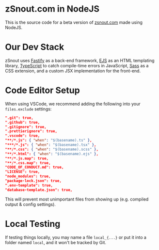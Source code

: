 # zSnout.com in NodeJS

This is the source code for a beta version of [zsnout.com](https://zsnout.com/) made using NodeJS.

# Our Dev Stack

zSnout uses [Fastify](https://fastify.io/) as a back-end framework, [EJS](https://ejs.co/) as an HTML templating library, [TypeScript](https://www.typescriptlang.com/) to catch compile-time errors in JavaScript, [Sass](https://sass-lang.com/) as a CSS extension, and a custom JSX implementation for the front-end.

# Code Editor Setup

When using VSCode, we recommend adding the following into your `files.exclude` settings:

```json
".git": true,
".github": true,
".gitignore": true,
".prettierignore": true,
".vscode": true,
"**/*.js": { "when": "$(basename).ts" },
"***/*.js": { "when": "$(basename).tsx" },
"**/*.css": { "when": "$(basename).scss" },
"**/*.html": { "when": "$(basename).ejs" },
"**/*.js.map": true,
"**/*.css.map": true,
"CODE_OF_CONDUCT.md": true,
"LICENSE": true,
"node_modules": true,
"package-lock.json": true,
".env-template": true,
"database-template.json": true,
```

This will prevent most unimportant files from showing up (e.g. compiled output & config settings).

# Local Testing

If testing things locally, you may name a file `local_{...}` or put it into a folder named `local`, and it won't be tracked by Git.
